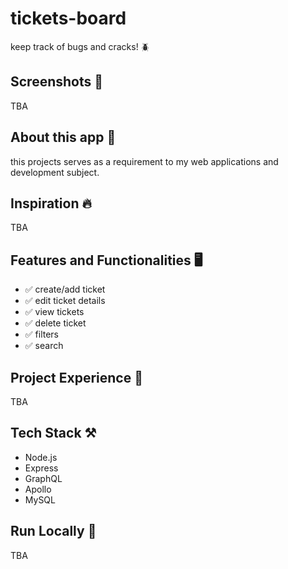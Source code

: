 # tickets-board

keep track of bugs and cracks! 🪲

## Screenshots 📱

TBA

## About this app 📘

this projects serves as a requirement to my web applications and development subject.

## Inspiration 🔥

TBA

## Features and Functionalities 🖥️

- ✅ create/add ticket
- ✅ edit ticket details
- ✅ view tickets
- ✅ delete ticket
- ✅ filters
- ✅ search

## Project Experience 👷

TBA

## Tech Stack ⚒️

- Node.js
- Express
- GraphQL
- Apollo
- MySQL

## Run Locally 🚀

TBA
